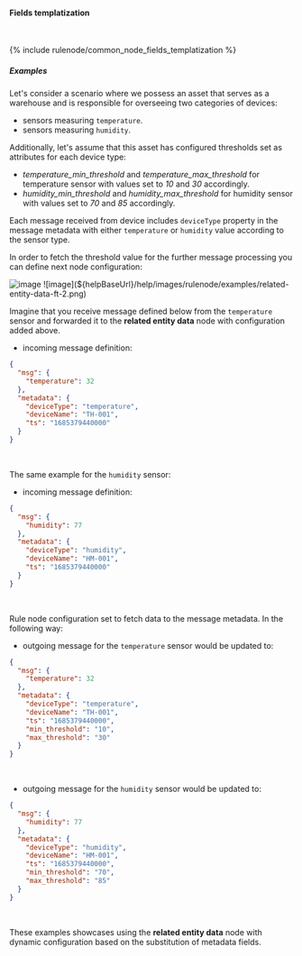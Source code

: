 #### Fields templatization

<div class="divider"></div>
<br/>

{% include rulenode/common_node_fields_templatization %}

##### Examples

Let's consider a scenario where we possess an asset that serves as a warehouse 
and is responsible for overseeing two categories of devices: 

- sensors measuring `temperature`. 
- sensors measuring `humidity`.

Additionally, let's assume that this asset has configured thresholds set as attributes for each device type:

- *temperature_min_threshold* and *temperature_max_threshold* for temperature sensor with values set to *10* and *30* accordingly.
- *humidity_min_threshold* and *humidity_max_threshold* for humidity sensor with values set to *70* and *85* accordingly.

Each message received from device includes `deviceType` property in the message metadata
with either `temperature` or `humidity` value according to the sensor type.

In order to fetch the threshold value for the further message processing you can define next node configuration:

![image](${helpBaseUrl}/help/images/rulenode/examples/related-entity-data-ft.png)
![image](${helpBaseUrl}/help/images/rulenode/examples/related-entity-data-ft-2.png)

Imagine that you receive message defined below from the `temperature` sensor
and forwarded it to the **related entity data** node with configuration added above.

- incoming message definition:

```json
{
  "msg": {
    "temperature": 32
  },
  "metadata": {
    "deviceType": "temperature",
    "deviceName": "TH-001",
    "ts": "1685379440000"
  }
}
```

<br>

The same example for the `humidity` sensor:

- incoming message definition:

```json
{
  "msg": {
    "humidity": 77
  },
  "metadata": {
    "deviceType": "humidity",
    "deviceName": "HM-001",
    "ts": "1685379440000"
  }
}
```

<br>

Rule node configuration set to fetch data to the message metadata. In the following way:

- outgoing message for the `temperature` sensor would be updated to:

```json
{
  "msg": {
    "temperature": 32
  },
  "metadata": {
    "deviceType": "temperature",
    "deviceName": "TH-001",
    "ts": "1685379440000",
    "min_threshold": "10",
    "max_threshold": "30"
  }
}
```

<br>

- outgoing message for the `humidity` sensor would be updated to:

```json
{
  "msg": {
    "humidity": 77
  },
  "metadata": {
    "deviceType": "humidity",
    "deviceName": "HM-001",
    "ts": "1685379440000",
    "min_threshold": "70",
    "max_threshold": "85"
  }
}
```

<br>

These examples showcases using the **related entity data** node with dynamic configuration based on the substitution of metadata fields.

<br>
<br>
